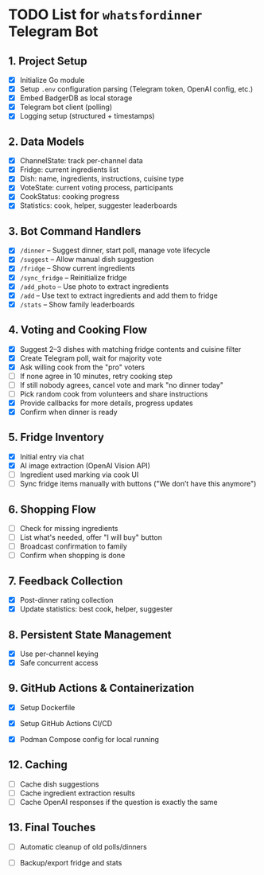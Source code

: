 # TODO List for `whatsfordinner` Telegram Bot

## 1. Project Setup
- [x] Initialize Go module
- [x] Setup `.env` configuration parsing (Telegram token, OpenAI config, etc.)
- [x] Embed BadgerDB as local storage
- [x] Telegram bot client (polling)
- [x] Logging setup (structured + timestamps)

## 2. Data Models
- [x] ChannelState: track per-channel data
- [x] Fridge: current ingredients list
- [x] Dish: name, ingredients, instructions, cuisine type
- [x] VoteState: current voting process, participants
- [x] CookStatus: cooking progress
- [x] Statistics: cook, helper, suggester leaderboards

## 3. Bot Command Handlers
- [x] `/dinner` – Suggest dinner, start poll, manage vote lifecycle
- [x] `/suggest` – Allow manual dish suggestion
- [x] `/fridge` – Show current ingredients
- [x] `/sync_fridge` – Reinitialize fridge
- [x] `/add_photo` – Use photo to extract ingredients
- [x] `/add` – Use text to extract ingredients and add them to fridge
- [x] `/stats` – Show family leaderboards

## 4. Voting and Cooking Flow
- [x] Suggest 2–3 dishes with matching fridge contents and cuisine filter
- [x] Create Telegram poll, wait for majority vote
- [x] Ask willing cook from the "pro" voters
- [ ] If none agree in 10 minutes, retry cooking step
- [ ] If still nobody agrees, cancel vote and mark "no dinner today"
- [ ] Pick random cook from volunteers and share instructions
- [x] Provide callbacks for more details, progress updates
- [x] Confirm when dinner is ready

## 5. Fridge Inventory
- [x] Initial entry via chat
- [x] AI image extraction (OpenAI Vision API)
- [ ] Ingredient used marking via cook UI
- [ ] Sync fridge items manually with buttons ("We don’t have this anymore")

## 6. Shopping Flow
- [ ] Check for missing ingredients
- [ ] List what's needed, offer "I will buy" button
- [ ] Broadcast confirmation to family
- [ ] Confirm when shopping is done

## 7. Feedback Collection
- [x] Post-dinner rating collection
- [x] Update statistics: best cook, helper, suggester

## 8. Persistent State Management
- [x] Use per-channel keying
- [x] Safe concurrent access

## 9. GitHub Actions & Containerization
- [x] Setup Dockerfile
- [x] Setup GitHub Actions CI/CD
- [x] Podman Compose config for local running


## 12. Caching
- [ ] Cache dish suggestions
- [ ] Cache ingredient extraction results
- [ ] Cache OpenAI responses if the question is exactly the same

## 13. Final Touches
- [ ] Automatic cleanup of old polls/dinners
- [ ] Backup/export fridge and stats

